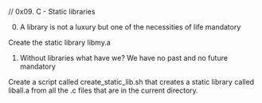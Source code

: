 // 0x09. C - Static libraries


0. A library is not a luxury but one of the necessities of life
mandatory

Create the static library libmy.a


1. Without libraries what have we? We have no past and no future
mandatory

Create a script called create_static_lib.sh that creates a static library called liball.a from all the .c files that are in the current directory.
